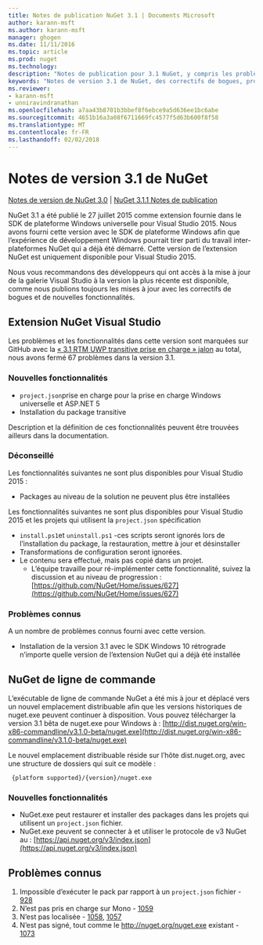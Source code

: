 ```yaml
---
title: Notes de publication NuGet 3.1 | Documents Microsoft
author: karann-msft
ms.author: karann-msft
manager: ghogen
ms.date: 11/11/2016
ms.topic: article
ms.prod: nuget
ms.technology: 
description: "Notes de publication pour 3.1 NuGet, y compris les problèmes connus, les correctifs de bogues, les fonctionnalités ajoutées et dcr."
keywords: "Notes de version 3.1 de NuGet, des correctifs de bogues, problèmes connus, ajouté des fonctionnalités, DCR"
ms.reviewer:
- karann-msft
- unniravindranathan
ms.openlocfilehash: a7aa43b8701b3bbef8f6ebce9a5d636ee1bc6abe
ms.sourcegitcommit: 4651b16a3a08f6711669fc4577f5d63b600f8f58
ms.translationtype: MT
ms.contentlocale: fr-FR
ms.lasthandoff: 02/02/2018
---
```

# <a name="nuget-31-release-notes"></a>Notes de version 3.1 de NuGet

[Notes de version de NuGet 3.0](../release-notes/nuget-3.0.0.md) | [NuGet 3.1.1 Notes de publication](../release-notes/nuget-3.1.1.md)

NuGet 3.1 a été publié le 27 juillet 2015 comme extension fournie dans le SDK de plateforme Windows universelle pour Visual Studio 2015. Nous avons fourni cette version avec le SDK de plateforme Windows afin que l’expérience de développement Windows pourrait tirer parti du travail inter-plateformes NuGet qui a déjà été démarré. Cette version de l’extension NuGet est uniquement disponible pour Visual Studio 2015.

Nous vous recommandons des développeurs qui ont accès à la mise à jour de la galerie Visual Studio à la version la plus récente est disponible, comme nous publions toujours les mises à jour avec les correctifs de bogues et de nouvelles fonctionnalités.

## <a name="nuget-visual-studio-extension"></a>Extension NuGet Visual Studio

Les problèmes et les fonctionnalités dans cette version sont marquées sur GitHub avec la [« 3.1 RTM UWP transitive prise en charge » jalon](https://github.com/NuGet/Home/issues?utf8=%E2%9C%93&q=is%3Aclosed+milestone%3A%223.1+RTM+UWP+transitive+support%22+) au total, nous avons fermé 67 problèmes dans la version 3.1.

### <a name="new-features"></a>Nouvelles fonctionnalités

* `project.json`prise en charge pour la prise en charge Windows universelle et ASP.NET 5
* Installation du package transitive

Description et la définition de ces fonctionnalités peuvent être trouvées ailleurs dans la documentation.

### <a name="deprecated"></a>Déconseillé

Les fonctionnalités suivantes ne sont plus disponibles pour Visual Studio 2015 :

* Packages au niveau de la solution ne peuvent plus être installées

Les fonctionnalités suivantes ne sont plus disponibles pour Visual Studio 2015 et les projets qui utilisent la `project.json` spécification

* `install.ps1`et `uninstall.ps1` -ces scripts seront ignorés lors de l’installation du package, la restauration, mettre à jour et désinstaller
* Transformations de configuration seront ignorées.
* Le contenu sera effectué, mais pas copié dans un projet.
    * L’équipe travaille pour ré-implémenter cette fonctionnalité, suivez la discussion et au niveau de progression : [https://github.com/NuGet/Home/issues/627](https://github.com/NuGet/Home/issues/627)


### <a name="known-issues"></a>Problèmes connus

A un nombre de problèmes connus fourni avec cette version.

* Installation de la version 3.1 avec le SDK Windows 10 rétrograde n’importe quelle version de l’extension NuGet qui a déjà été installée

## <a name="nuget-command-line"></a>NuGet de ligne de commande

L’exécutable de ligne de commande NuGet a été mis à jour et déplacé vers un nouvel emplacement distribuable afin que les versions historiques de nuget.exe peuvent continuer à disposition.  Vous pouvez télécharger la version 3.1 bêta de nuget.exe pour Windows à : [http://dist.nuget.org/win-x86-commandline/v3.1.0-beta/nuget.exe](http://dist.nuget.org/win-x86-commandline/v3.1.0-beta/nuget.exe)

Le nouvel emplacement distribuable réside sur l’hôte dist.nuget.org, avec une structure de dossiers qui suit ce modèle :

     {platform supported}/{version}/nuget.exe

### <a name="new-features"></a>Nouvelles fonctionnalités

* NuGet.exe peut restaurer et installer des packages dans les projets qui utilisent un `project.json` fichier.
* NuGet.exe peuvent se connecter à et utiliser le protocole de v3 NuGet au : [https://api.nuget.org/v3/index.json](https://api.nuget.org/v3/index.json)

## <a name="known-issues"></a>Problèmes connus ##

1.    Impossible d’exécuter le pack par rapport à un `project.json` fichier - [928](https://github.com/NuGet/Home/issues/928)
2.    N’est pas pris en charge sur Mono - [1059](https://github.com/NuGet/Home/issues/1059)
3.    N’est pas localisée - [1058](https://github.com/NuGet/Home/issues/1058), [1057](https://github.com/NuGet/Home/issues/1057)
4.    N’est pas signé, tout comme le http://nuget.org/nuget.exe existant - [1073](https://github.com/NuGet/Home/issues/1073)
